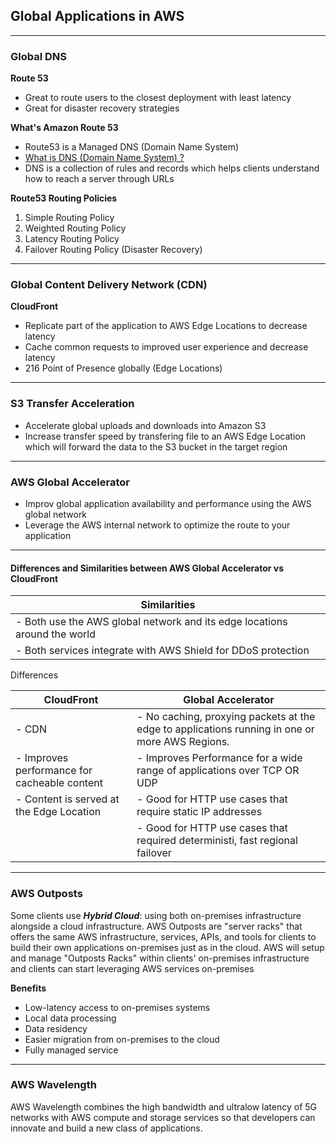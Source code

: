 ## Global Applications in AWS

---
### Global DNS
**Route 53**
- Great to route users to the closest deployment with least latency
- Great for disaster recovery strategies

**What's Amazon Route 53**
- Route53 is a Managed DNS (Domain Name System)
- [What is DNS (Domain Name System) ?](https://www.youtube.com/watch?v=nyH0nYhMW9M)
- DNS is a collection of rules and records which helps clients understand how to reach a server through URLs

**Route53 Routing Policies**

1. Simple Routing Policy
2. Weighted Routing Policy
3. Latency Routing Policy
4. Failover Routing Policy (Disaster Recovery)

---
### Global Content Delivery Network (CDN)
**CloudFront**
- Replicate part of the application to AWS Edge Locations to decrease latency
- Cache common requests to improved user experience and decrease latency
- 216 Point of Presence globally (Edge Locations)


---

### S3 Transfer Acceleration
- Accelerate global uploads and downloads into Amazon S3
- Increase transfer speed by transfering file to an AWS Edge Location which will forward the data to the S3 bucket in the target region

--- 

### AWS Global Accelerator
- Improv global application availability and performance using the AWS global network
- Leverage the AWS internal network to optimize the route to your application

---

#### Differences and Similarities between AWS Global Accelerator vs CloudFront
|Similarities                                                               |
|---------------------------------------------------------------------------|
| - Both use the AWS global network and its edge locations around the world |
| - Both services integrate with AWS Shield for DDoS protection             |

Differences  

| CloudFront                                   | Global Accelerator                     |
|----------------------------------------------|-----------------------------------------|
| - CDN                                        | - No caching, proxying packets at the edge to applications running in one or more AWS Regions. |
| - Improves performance for cacheable content | - Improves Performance for a wide range of applications over TCP OR UDP |
| - Content is served at the Edge Location     | - Good for HTTP use cases that require static IP addresses |
|                                              | - Good for HTTP use cases that required deterministi, fast regional failover |

---

### AWS Outposts

Some clients use ***Hybrid Cloud***: using both on-premises infrastructure alongside a cloud infrastructure.
AWS Outposts are "server racks" that offers the same AWS infrastructure, services, APIs, and tools for clients to build their own applications on-premises just as in the cloud.
AWS will setup and manage "Outposts Racks" within clients' on-premises infrastructure and clients can start leveraging AWS services on-premises

**Benefits**
- Low-latency access to on-premises systems
- Local data processing
- Data residency 
- Easier migration from on-premises to the cloud
- Fully managed service

---

### AWS Wavelength
AWS Wavelength combines the high bandwidth and ultralow latency of 5G networks with AWS compute and storage services so that developers can innovate and build a new class of applications.